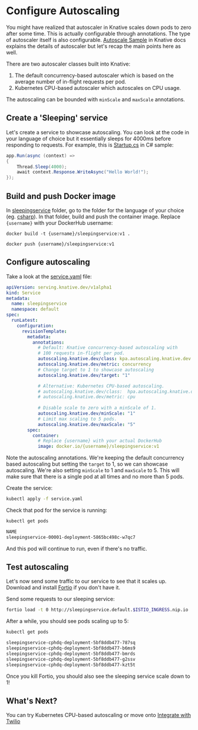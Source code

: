 # Configure Autoscaling

You might have realized that autoscaler in Knative scales down pods to zero after some time. This is actually configurable through annotations. The type of autoscaler itself is also configurable. [Autoscale Sample](https://knative.dev/docs/serving/samples/autoscale-go/index.html) in Knative docs explains the details of autoscaler but let's recap the main points here as well.

There are two autoscaler classes built into Knative: 
1. The default concurrency-based autoscaler which is based on the average number of in-flight requests per pod. 
2. Kubernetes CPU-based autoscaler which autoscales on CPU usage. 

The autoscaling can be bounded with `minScale` and `maxScale` annotations.  

## Create a 'Sleeping' service

Let's create a service to showcase autoscaling. You can look at the code in your language of choice but it essentially sleeps for 4000ms before responding to requests. For example, this is [Startup.cs](../serving/sleepingservice/csharp/Startup.cs) in C# sample:

```csharp
app.Run(async (context) =>
{
    Thread.Sleep(4000);
    await context.Response.WriteAsync("Hello World!");
});
```
## Build and push Docker image

In [sleepingservice](../serving/sleepingservice/) folder, go to the folder for the language of your choice (eg. [csharp](../serving/sleepingservice/csharp/)). In that folder, build and push the container image. Replace `{username}` with your DockerHub username:

```docker
docker build -t {username}/sleepingservice:v1 .

docker push {username}/sleepingservice:v1
```

## Configure autoscaling 

Take a look at the [service.yaml](../serving/sleepingservice/service.yaml) file:

```yaml
apiVersion: serving.knative.dev/v1alpha1
kind: Service
metadata:
  name: sleepingservice
  namespace: default
spec:
  runLatest:
    configuration:
      revisionTemplate:
        metadata:
          annotations:
            # Default: Knative concurrency-based autoscaling with 
            # 100 requests in-flight per pod.
            autoscaling.knative.dev/class: kpa.autoscaling.knative.dev
            autoscaling.knative.dev/metric: concurrency
            # Change target to 1 to showcase autoscaling
            autoscaling.knative.dev/target: "1"

            # Alternative: Kubernetes CPU-based autoscaling.
            # autoscaling.knative.dev/class:  hpa.autoscaling.knative.dev
            # autoscaling.knative.dev/metric: cpu
            
            # Disable scale to zero with a minScale of 1.
            autoscaling.knative.dev/minScale: "1"
            # Limit max scaling to 5 pods.
            autoscaling.knative.dev/maxScale: "5"
        spec:
          container:
            # Replace {username} with your actual DockerHub
            image: docker.io/{username}/sleepingservice:v1
```

Note the autoscaling annotations. We're keeping the default concurrency based autoscaling but setting the `target` to 1, so we can showcase autoscaling. We're also setting `minScale` to 1 and `maxScale` to 5. This will make sure that there is a single pod at all times and no more than 5 pods.

Create the service:

```bash
kubectl apply -f service.yaml
```

Check that pod for the service is running:

```bash
kubectl get pods

NAME
sleepingservice-00001-deployment-5865bc498c-w7qc7      
```
And this pod will continue to run, even if there's no traffic. 

## Test autoscaling 

Let's now send some traffic to our service to see that it scales up. Download and install [Fortio](https://github.com/fortio/fortio) if you don't have it. 

Send some requests to our sleeping service:

```bash
fortio load -t 0 http://sleepingservice.default.$ISTIO_INGRESS.nip.io
```
After a while, you should see pods scaling up to 5:

```bash
kubectl get pods 

sleepingservice-cphdq-deployment-5bf8ddb477-787sq  
sleepingservice-cphdq-deployment-5bf8ddb477-b6ms9  
sleepingservice-cphdq-deployment-5bf8ddb477-bmrds  
sleepingservice-cphdq-deployment-5bf8ddb477-g2ssv  
sleepingservice-cphdq-deployment-5bf8ddb477-kzt5t  
```
Once you kill Fortio, you should also see the sleeping service scale down to 1! 

## What's Next?
You can try Kubernetes CPU-based autoscaling or move onto [Integrate with Twilio](06-twiliointegration.md)